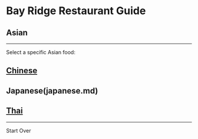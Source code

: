 # Bay Ridge Restaurant Guide
## Asian
---
Select a specific Asian food:

## [Chinese](chinese.md)
## Japanese(japanese.md)
## [Thai](thai.md)

---
Start Over